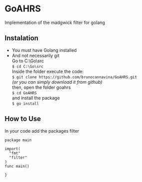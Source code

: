 # GoAHRS
Implementation of the madgwick filter for golang

## Instalation
- You must have Golang installed<br/>
- And not necessarily git<br/>
Go to C:\Go\src<br/>
`$ cd C:\Go\src`<br/>
Inside the folder execute the code:<br/>
`$ git clone https://github.com/brunocannavina/GoAHRS.git`<br/>
_(or you can simply download it from github)_<br/>
then, open the folder goahrs<br/>
`$ cd GoAHRS`<br/>
and install the package<br/>
`$ go install`<br/>

## How to Use
In your code add the packages filter<br/>

```
package main

import(
  "fmt"
  "filter"
)
func main()

}
```
